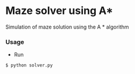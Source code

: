 # Maze solver using A*

Simulation of maze solution using the A * algorithm

### Usage

- Run
```shell
$ python solver.py
```